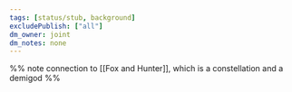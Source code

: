 ```yaml
---
tags: [status/stub, background]
excludePublish: ["all"]
dm_owner: joint
dm_notes: none
---
```


%% note connection to [[Fox and Hunter]], which is a constellation and a demigod %%